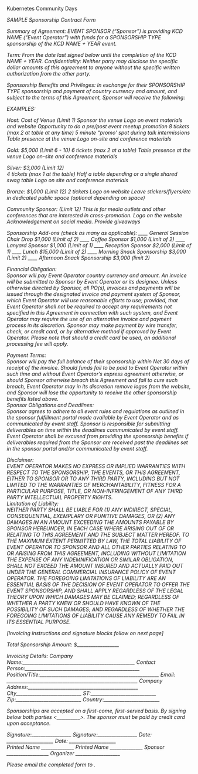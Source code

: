 Kubernetes Community Days
<Event name> <Date of event> <Address of event>
SAMPLE Sponsorship Contract Form
		 	 	 		
			
Summary of Agreement:
EVENT SPONSOR (“Sponsor”) is providing KCD NAME (“Event Operator”) with funds for a SPONSORSHIP TYPE sponsorship of the KCD NAME + YEAR event.			
						
Term:	From the date last signed below until the completion of the KCD NAME + YEAR.
Confidentiality: Neither party may disclose the specific dollar amounts of this agreement to anyone without the specific written authorization from the other party.

Sponsorship Benefits and Privileges: In exchange for their SPONSORSHIP TYPE sponsorship and payment of country currency and amount, and subject to the terms of this Agreement, Sponsor will receive the following: 
					
				
EXAMPLES:

Host: Cost of Venue (Limit 1)
Sponsor the venue
Logo on event materials and website
Opportunity to do a pre/post event meetup promotion
8 tickets (max 2 at table at any time)
5 minute “promo’ spot during talk intermissions 
Table presence at the venue 
Logo on-site and conference materials 

Gold: $5,000 (Limit 6 - 10)
6 tickets (max 2 at a table)
Table presence at the venue 
Logo on-site and conference materials 

Silver: $3,000 (Limit 12)  
4 tickets (max 1 at the table)
Half a table depending or a single shared swag table
Logo on site and conference materials

Bronze: $1,000 (Limit 12)
2 tickets
Logo on website
Leave stickers/flyers/etc in dedicated public space (optional depending on space)

Community Sponsor: (Limit 12) 
This is for media outlets and other conferences that are interested in cross-promotion.
Logo on the website 
Acknowledgement on social media.
Provide giveaways


Sponsorship Add-ons (check as many as applicable):
____	General Session Chair Drop $1,000 (Limit of 2) 
____	Coffee Sponsor $1,000 (Limit of 2)
____	Lanyard Sponsor $1,000 (Limit of 1)
____	Reception Sponsor $2,000 (Limit of 1)
____	Lunch $15,000 (Limit of 2)
____	Morning Snack Sponsorship $3,000 (Limit 2)
____	Afternoon Snack Sponsorship $3,000 (limit 2)


Financial Obligation:			
Sponsor will pay Event Operator country currency and amount. An invoice will be submitted to Sponsor by Event Operator or its designee. Unless otherwise directed by Sponsor, all PO(s), invoices and payments will be issued through the designated invoice and payment system of Sponsor, which Event Operator will use reasonable efforts to use; provided, that Event Operator shall not be required to accept any requirements not specified in this Agreement in connection with such system, and Event Operator may require the use of an alternative invoice and payment process in its discretion. Sponsor may make payment by wire transfer, check, or credit card, or by alternative method if approved by Event Operator.
Please note that should a credit card be used, an additional processing fee will apply. 
								
Payment Terms: 		
Sponsor will pay the full balance of their sponsorship within Net 30 days of receipt of the invoice. Should funds fail to be paid to Event Operator within such time and without Event Operator’s express agreement otherwise, or should Sponsor otherwise breach this Agreement and fail to cure such breach, Event Operator may in its discretion remove logos from the website, and Sponsor will lose the opportunity to receive the other sponsorship benefits listed above. 	
Sponsor Obligations and Deadlines:	
Sponsor agrees to adhere to all event rules and regulations as outlined in the sponsor fulfillment portal made available by Event Operator and as communicated by event staff. Sponsor is responsible for submitting deliverables on time within the deadlines communicated by event staff. Event Operator shall be excused from providing the sponsorship benefits if deliverables required from the Sponsor are received past the deadlines set in the sponsor portal and/or communicated by event staff. 
		 	 	 		
Disclaimer:			
EVENT OPERATOR MAKES NO EXPRESS OR IMPLIED WARRANTIES WITH RESPECT TO THE SPONSORSHIP, THE EVENTS, OR THIS AGREEMENT, EITHER TO SPONSOR OR TO ANY THIRD PARTY, INCLUDING BUT NOT LIMITED TO THE WARRANTIES OF MERCHANTABILITY, FITNESS FOR A PARTICULAR PURPOSE, TITLE, OR NON-INFRINGEMENT OF ANY THIRD PARTY INTELLECTUAL PROPERTY RIGHTS. 		
Limitation of Liability: 			
NEITHER PARTY SHALL BE LIABLE FOR (1) ANY INDIRECT, SPECIAL, CONSEQUENTIAL, EXEMPLARY OR PUNITIVE DAMAGES, OR (2) ANY DAMAGES IN AN AMOUNT EXCEEDING THE AMOUNTS PAYABLE BY SPONSOR HEREUNDER, IN EACH CASE WHERE ARISING OUT OF OR RELATING TO THIS AGREEMENT AND THE SUBJECT MATTER HEREOF. TO THE MAXIMUM EXTENT PERMITTED BY LAW, THE TOTAL LIABILITY OF EVENT OPERATOR TO SPONSOR AND ALL OTHER PARTIES RELATING TO OR ARISING FROM THIS AGREEMENT, INCLUDING WITHOUT LIMITATION THE EXPENSE OF ANY INDEMNIFICATION OR SIMILAR OBLIGATION, SHALL NOT EXCEED THE AMOUNT INSURED AND ACTUALLY PAID OUT UNDER THE GENERAL COMMERCIAL INSURANCE POLICY OF EVENT OPERATOR. THE FOREGOING LIMITATIONS OF LIABILITY ARE AN ESSENTIAL BASIS OF THE DECISION OF EVENT OPERATOR TO OFFER THE EVENT SPONSORSHIP, AND SHALL APPLY REGARDLESS OF THE LEGAL THEORY UPON WHICH DAMAGES MAY BE CLAIMED; REGARDLESS OF WHETHER A PARTY KNEW OR SHOULD HAVE KNOWN OF THE POSSIBILITY OF SUCH DAMAGES; AND REGARDLESS OF WHETHER THE FOREGOING LIMITATIONS OF LIABILITY CAUSE ANY REMEDY TO FAIL IN ITS ESSENTIAL PURPOSE. 
		 	 	 		

[Invoicing instructions and signature blocks follow on next page] 
					
				





Total Sponsorship Amount:       $__________________

Invoicing Details:
Company Name:________________________________________________
Contact Person:_________________________________________________
 Position/Title:___________________________________________________
Email: ________________________________________________________
Company Address:_______________________________________________
City____________________________ ST:____________________________
Zip:____________________________ Country:________________________

Sponsorships are accepted on a first-come, first-served basis. By signing below both parties <__________>. The sponsor must be paid by credit card upon acceptance. 

Signature:_________________	Signature:_________________
Date: ____________________  	Date: ____________________  
Printed Name ______________	Printed Name ______________
Sponsor __________________	Organizer ___________________

Please email the completed form to <KCD ORGANIZER ALIAS>.		


